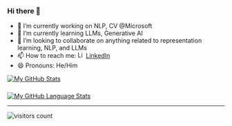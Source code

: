 ### Hi there 👋

- 🔭 I’m currently working on NLP, CV @Microsoft
- 🌱 I’m currently learning LLMs, Generative AI 
- 👯 I’m looking to collaborate on anything related to representation learning, NLP, and LLMs
- 📫 How to reach me: <img src="https://edent.github.io/SuperTinyIcons/images/svg/linkedin.svg" width="15" title="LinkedIn"> [LinkedIn](https://www.linkedin.com/in/akshaymallipeddi/)
- 😄 Pronouns: He/Him
  
<!--
**akshaym96/akshaym96** is a ✨ _special_ ✨ repository because its `README.md` (this file) appears on your GitHub profile.

Here are some ideas to get you started:

- ⚡ Fun fact: ...
- 🤔 I’m looking for help with ...
- 💬 Ask me about ...
-->

[![My GitHub Stats](https://github-readme-stats.vercel.app/api/?username=akshaym96&rank_icon=github&show_icons=true&count_private=true&theme=tokyonight)]()
###

[![My GitHub Language Stats](https://github-readme-stats.vercel.app/api/top-langs/?username=akshaym96&langs_count=5&theme=tokyonight)]()

<hr/>


![visitors count](https://visitors-by-url-pls-dont-use-this-in-your-repo.vercel.app/akshaym96-github-readme)
